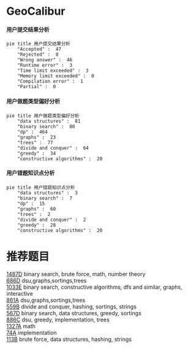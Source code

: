 # GeoCalibur

<!-- tabs:start -->



#### **用户提交结果分析**

```mermaid
pie title 用户提交结果分析
    "Accepted" :  47
    "Rejected" :  0
    "Wrong answer" :  46
    "Runtime error" :  3
    "Time limit exceeded" :  3
    "Memory limit exceeded" :  0
    "Compilation error" :  1
    "Partial" :  0
```

#### **用户做题类型偏好分析**

```mermaid
pie title 用户做题类型偏好分析
    "data structures" :  81
    "binary search" :  80
    "dp" :  464
    "graphs" :  23
    "trees" :  77
    "divide and conquer" :  64
    "greedy" :  34
    "constructive algorithms" :  20
```
#### **用户错题知识点分析**

```mermaid
pie title 用户错题知识点分析
    "data structures" :  3
    "binary search" :  7
    "dp" :  15
    "graphs" :  60
    "trees" :  2
    "divide and conquer" :  2
    "greedy" :  28
    "constructive algorithms" :  20
```



<!-- tabs:end -->
# 推荐题目
[1487D](https://codeforces.com/contest/1487/problem/D)		binary search,
                        brute force,
                        math,
                        number theory		  
[686D](https://codeforces.com/contest/686/problem/D)		dsu,graphs,sortings,trees		  
[1033E](https://codeforces.com/contest/1033/problem/E)		binary search,
                        constructive algorithms,
                        dfs and similar,
                        graphs,
                        interactive		  
[861A](https://codeforces.com/contest/861/problem/A)		dsu,graphs,sortings,trees		  
[559B](https://codeforces.com/contest/559/problem/B)		divide and conquer,
                        hashing,
                        sortings,
                        strings		  
[567D](https://codeforces.com/contest/567/problem/D)		binary search,
                        data structures,
                        greedy,
                        sortings		  
[886C](https://codeforces.com/contest/886/problem/C)		dsu,
                        greedy,
                        implementation,
                        trees		  
[1327A](https://codeforces.com/contest/1327/problem/A)		math		  
[74A](https://codeforces.com/contest/74/problem/A)		implementation		  
[113B](https://codeforces.com/contest/113/problem/B)		brute force,
                        data structures,
                        hashing,
                        strings		  
